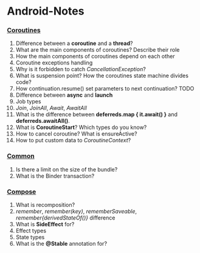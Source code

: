 # Android-Notes

### [Coroutines](src/coroutines/eng/CoroutinesTheory_eng.md)

1) Difference between a **coroutine** and a **thread**?
2) What are the main components of coroutines? Describe their role
3) How the main components of coroutines depend on each other
4) Coroutine exceptions handling
5) Why is it forbidden to catch *CancellationException*?
6) What is suspension point? How the coroutines state machine divides code?
7) How continuation.resume() set parameters to next continuation? TODO
8) Difference between **async** and **launch**
9) Job types
10) *Join*, *JoinAll*, *Await*, *AwaitAll*
11) What is the difference between **deferreds.map { it.await() }** and **deferreds.awaitAll()**.
12) What is **CoroutineStart**? Which types do you know?
13) How to cancel coroutine? What is ensureActive?
14) How to put custom data to *CoroutineContext*?

### [Common](src/common_android/eng/CommonAndroid_eng.md)

1) Is there a limit on the size of the bundle?
2) What is the Binder transaction?

### [Compose](src/compose/eng/ComposeTheory_ru.md)
1) What is recomposition?
2) *remember*, *remember(key)*, *rememberSaveable*, *remember{derivedStateOf()}* difference
3) What is **SideEffect** for?
4) Effect types
5) State types
6) What is the **@Stable** annotation for?


